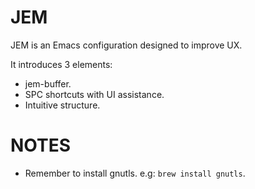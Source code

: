 # JEM

JEM is an Emacs configuration designed to improve UX.

It introduces 3 elements:

- jem-buffer.
- SPC shortcuts with UI assistance.
- Intuitive structure.

# NOTES

- Remember to install gnutls. e.g: `brew install gnutls`.